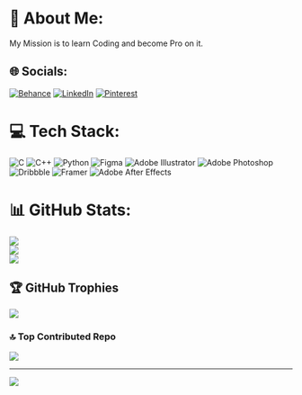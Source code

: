 # 💫 About Me:
My Mission is to learn Coding and become Pro on it.


## 🌐 Socials:
[![Behance](https://img.shields.io/badge/Behance-1769ff?logo=behance&logoColor=white)](https://behance.net/kaniz111) [![LinkedIn](https://img.shields.io/badge/LinkedIn-%230077B5.svg?logo=linkedin&logoColor=white)](https://linkedin.com/in/kaniz111) [![Pinterest](https://img.shields.io/badge/Pinterest-%23E60023.svg?logo=Pinterest&logoColor=white)](https://pinterest.com/kaniz111) 

# 💻 Tech Stack:
![C](https://img.shields.io/badge/c-%2300599C.svg?style=plastic&logo=c&logoColor=white) ![C++](https://img.shields.io/badge/c++-%2300599C.svg?style=plastic&logo=c%2B%2B&logoColor=white) ![Python](https://img.shields.io/badge/python-3670A0?style=plastic&logo=python&logoColor=ffdd54) ![Figma](https://img.shields.io/badge/figma-%23F24E1E.svg?style=plastic&logo=figma&logoColor=white) ![Adobe Illustrator](https://img.shields.io/badge/adobe%20illustrator-%23FF9A00.svg?style=plastic&logo=adobe%20illustrator&logoColor=white) ![Adobe Photoshop](https://img.shields.io/badge/adobe%20photoshop-%2331A8FF.svg?style=plastic&logo=adobe%20photoshop&logoColor=white) ![Dribbble](https://img.shields.io/badge/Dribbble-EA4C89?style=plastic&logo=dribbble&logoColor=white) ![Framer](https://img.shields.io/badge/Framer-black?style=plastic&logo=framer&logoColor=blue) ![Adobe After Effects](https://img.shields.io/badge/Adobe%20After%20Effects-9999FF.svg?style=plastic&logo=Adobe%20After%20Effects&logoColor=white)
# 📊 GitHub Stats:
![](https://github-readme-stats.vercel.app/api?username=kaniz-codes&theme=vue-dark&hide_border=true&include_all_commits=true&count_private=true)<br/>
![](https://github-readme-streak-stats.herokuapp.com/?user=kaniz-codes&theme=vue-dark&hide_border=true)<br/>
![](https://github-readme-stats.vercel.app/api/top-langs/?username=kaniz-codes&theme=vue-dark&hide_border=true&include_all_commits=true&count_private=true&layout=compact)

## 🏆 GitHub Trophies
![](https://github-profile-trophy.vercel.app/?username=kaniz-codes&theme=darkhub&no-frame=true&no-bg=false&margin-w=4)

### 🔝 Top Contributed Repo
![](https://github-contributor-stats.vercel.app/api?username=kaniz-codes&limit=5&theme=dracula&combine_all_yearly_contributions=true)

---
[![](https://visitcount.itsvg.in/api?id=kaniz-codes&icon=5&color=12)](https://visitcount.itsvg.in)

<!-- Proudly created with GPRM ( https://gprm.itsvg.in ) -->
